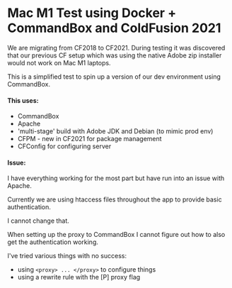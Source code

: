 # Mac M1 Test using Docker + CommandBox and ColdFusion 2021

We are migrating from CF2018 to CF2021. During testing it was discovered that our
previous CF setup which was using the native Adobe zip installer would not work on Mac M1 laptops.

This is a simplified test to spin up a version of our dev environment using CommandBox.

#### This uses:

- CommandBox
- Apache
- 'multi-stage' build with Adobe JDK and Debian (to mimic prod env)
- CFPM - new in CF2021 for package management
- CFConfig for configuring server

#### Issue:

I have everything working for the most part but have run into an issue with Apache.

Currently we are using htaccess files throughout the app to provide basic authentication.

I cannot change that.

When setting up the proxy to CommandBox I cannot figure out how to also get the authentication working.

I've tried various things with no success:

- using ```<proxy> ... </proxy>``` to configure things
- using a rewrite rule with the [P] proxy flag
